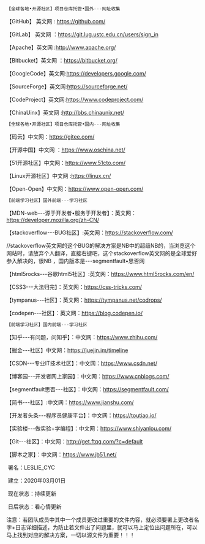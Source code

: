 ```js
【全球各地•开源社区】项目仓库托管•国外---网址收集
```

【GitHub】 英文网  : https://github.com/

【GitLab】 英文网   ：https://git.lug.ustc.edu.cn/users/sign_in

【Apache】英文网    :http://www.apache.org/

【Bitbucket】英文网  ：https://bitbucket.org/

【GoogleCode】英文网:https://developers.google.com/

【SourceForge】英文网:https://sourceforge.net/

【CodeProject】英文网:https://www.codeproject.com/

【ChinaUinx】英文网  :http://bbs.chinaunix.net/

```js
【全球各地•开源社区】项目仓库托管•国内---网址收集
```

【码云】中文网：https://gitee.com/

【开源中国】中文网 ：https://www.oschina.net/

【51开源社区】中文网：https://www.51cto.com/

【Linux开源社区】中文网 :https://linux.cn/

【Open-Open】中文网：https://www.open-open.com/

```js
【前端学习社区】国外前端---学习社区
```

【MDN-web---源于开发者•服务于开发者】：英文网：https://developer.mozilla.org/zh-CN/

【stackoverflow---BUG社区】:英文网：https://stackoverflow.com/     

//stackoverflow英文网的这个BUG的解决方案是NB中的超级NB的，当浏览这个网站时，请放弃个人翻译，直接右键吧，这个stackoverflow英文网的是全球爱好参入解决的，很NB ，国内版本是---segmentfault•思否网

【html5rocks---谷歌html5社区】:英文网：https://www.html5rocks.com/en/

【CSS3---大法归完】：英文网：https://css-tricks.com/

【tympanus---社区】：英文网：https://tympanus.net/codrops/

【codepen---社区】：英文网：https://blog.codepen.io/

```js
【前端学习社区】国内前端---学习社区
```

【知乎---有问题，问知乎】：中文网：https://www.zhihu.com/

【掘金---社区】中文网：https://juejin.im/timeline

【CSDN---专业IT技术社区】：中文网：https://www.csdn.net/

【博客园---开发者网上家园】：中文网：https://www.cnblogs.com/

【segmentfault思否---社区】：中文网：https://segmentfault.com/

【简书---社区】:中文网：https://www.jianshu.com/

【开发者头条---程序员健康平台】：中文网：https://toutiao.io/

【实验楼---做实验+学编程】：中文网：https://www.shiyanlou.com/

【Git---社区】：中文网：http://get.ftqq.com/?c=default

【脚本之家】：中文网：https://www.jb51.net/                                                                                    

​                                                                                                                                                          署名：LESLIE_CYC

​                                                                                                                                                      建立：2020年03月01日 

​                                                                                                                                                            现在状态：持续更新                                    

​                                                                                                                                                        日后状态：看心情更新     

​    注意：若团队成员中其中一个成员更改过重要的文件内容，就必须要署上更改者名字+日志详细描述，为防止若文件出了问题里，就可以马上定位出问题所在，可以马上找到对应的解决方案，一切以源文件为重要！！！

​                

​               



